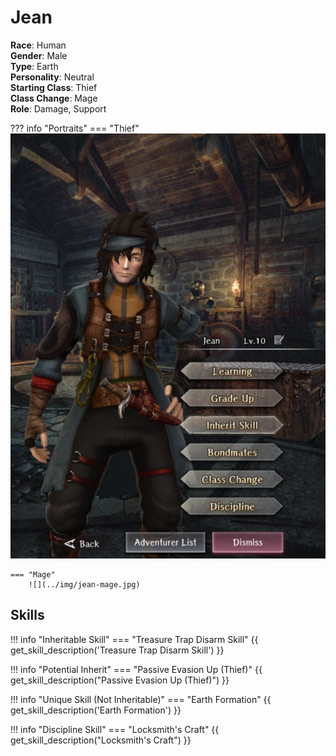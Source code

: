 # Jean

**Race**: Human  
**Gender**: Male  
**Type**: Earth  
**Personality**: Neutral  
**Starting Class**: Thief  
**Class Change**: Mage   
**Role**: Damage, Support

??? info "Portraits"
    === "Thief"
        ![](../img/jean-thief.jpg)

    === "Mage"
        ![](../img/jean-mage.jpg)

## Skills

!!! info "Inheritable Skill"
    === "Treasure Trap Disarm Skill"
        {{ get_skill_description('Treasure Trap Disarm Skill') }}

!!! info "Potential Inherit"
    === "Passive Evasion Up (Thief)"
        {{ get_skill_description("Passive Evasion Up (Thief)") }}

!!! info "Unique Skill (Not Inheritable)"
    === "Earth Formation"
        {{ get_skill_description('Earth Formation') }}
        
!!! info "Discipline Skill"
    === "Locksmith's Craft"
        {{ get_skill_description("Locksmith's Craft") }}

